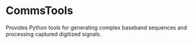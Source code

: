 # CommsTools
Provides Python tools for generating complex baseband sequences and processing captured digitized signals.
